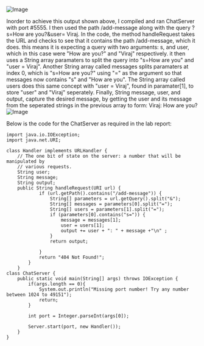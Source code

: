 ![Image](https://cdn.discordapp.com/attachments/974137838180380672/1200952008585269389/Screenshot_2024-01-27_at_3.40.47_PM.png?ex=65c80cb7&is=65b597b7&hm=b6be69db6dc74d61f6bfc9f5e3377d1d845a493334e3678041d882662c9653e8&)

Inorder to achieve this output shown above, I compiled and ran ChatServer with port #5555. I then used the path /add-message along with the query ?s=How are you?&user= Viraj.
In the code, the method handleRequest takes the URL and checks to see that it contains the path /add-message, which it does. this means it is expecting a query with two arguments: s, and user, which in this case were "How are you?" and "Viraj" respectively. it then uses a String array paramaters to split the query into "s=How are you" and "user = Viraj". Another String array called messages splits paramaters at index 0, which is "s=How are you?" using "=" as the argument so that messages now contains "s" and "How are you". The String array called users does this same concept with "user = Viraj", found in paramater[1], to store "user" and "Viraj" seperately. Finally, String message, user, and output, capture the desired message, by getting the user and its message from the seperated strings in the previous array to form: Viraj: How are you?
![Image](https://cdn.discordapp.com/attachments/974137838180380672/1200952008920805416/Screenshot_2024-01-27_at_3.41.27_PM.png?ex=65c80cb7&is=65b597b7&hm=433243f60c5312688585f57280b7af9ee5665a9d7b055f9b7972fb4e47ab6bc0&)


Below is the code for the ChatServer as required in the lab report:
```
import java.io.IOException;
import java.net.URI;

class Handler implements URLHandler {
    // The one bit of state on the server: a number that will be manipulated by
    // various requests.
    String user;
    String message;
    String output;
    public String handleRequest(URI url) {   
            if (url.getPath().contains("/add-message")) {
                String[] parameters = url.getQuery().split("&");
                String[] messages = parameters[0].split("=");
                String[] users = parameters[1].split("=");
                if (parameters[0].contains("s=")) {
                    message = messages[1];
                    user = users[1];
                    output += user + ": " + message +"\n" ;
                }
                return output;

            }
            return "404 Not Found!";
        }
    }
class ChatServer {
    public static void main(String[] args) throws IOException {
        if(args.length == 0){
            System.out.println("Missing port number! Try any number between 1024 to 49151");
            return;
        }

        int port = Integer.parseInt(args[0]);

        Server.start(port, new Handler());
    }
}
